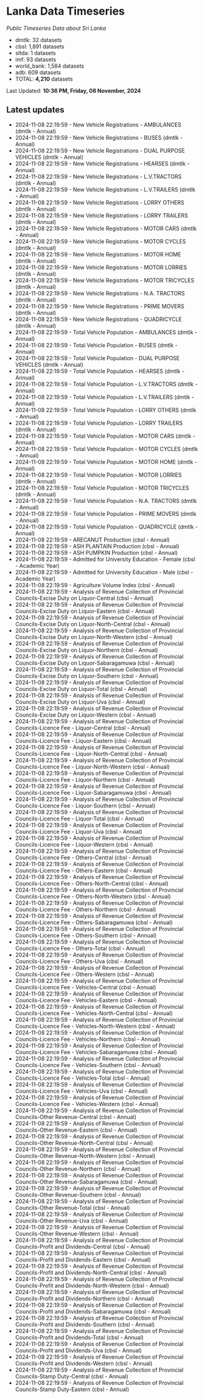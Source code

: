 # Lanka Data Timeseries
*Public Timeseries Data about Sri Lanka*

* dmtlk: 32 datasets
* cbsl: 1,891 datasets
* sltda: 1 datasets
* imf: 93 datasets
* world_bank: 1,584 datasets
* adb: 609 datasets
* TOTAL: **4,210** datasets

Last Updated: **10:36 PM, Friday, 08 November, 2024**

## Latest updates

* 2024-11-08 22:19:59 - New Vehicle Registrations - AMBULANCES (dmtlk - Annual)
* 2024-11-08 22:19:59 - New Vehicle Registrations - BUSES (dmtlk - Annual)
* 2024-11-08 22:19:59 - New Vehicle Registrations - DUAL PURPOSE VEHICLES (dmtlk - Annual)
* 2024-11-08 22:19:59 - New Vehicle Registrations - HEARSES (dmtlk - Annual)
* 2024-11-08 22:19:59 - New Vehicle Registrations - L.V.TRACTORS (dmtlk - Annual)
* 2024-11-08 22:19:59 - New Vehicle Registrations - L.V.TRAILERS (dmtlk - Annual)
* 2024-11-08 22:19:59 - New Vehicle Registrations - LORRY OTHERS (dmtlk - Annual)
* 2024-11-08 22:19:59 - New Vehicle Registrations - LORRY TRAILERS (dmtlk - Annual)
* 2024-11-08 22:19:59 - New Vehicle Registrations - MOTOR CARS (dmtlk - Annual)
* 2024-11-08 22:19:59 - New Vehicle Registrations - MOTOR CYCLES (dmtlk - Annual)
* 2024-11-08 22:19:59 - New Vehicle Registrations - MOTOR HOME (dmtlk - Annual)
* 2024-11-08 22:19:59 - New Vehicle Registrations - MOTOR LORRIES (dmtlk - Annual)
* 2024-11-08 22:19:59 - New Vehicle Registrations - MOTOR TRICYCLES (dmtlk - Annual)
* 2024-11-08 22:19:59 - New Vehicle Registrations - N.A. TRACTORS (dmtlk - Annual)
* 2024-11-08 22:19:59 - New Vehicle Registrations - PRIME MOVERS (dmtlk - Annual)
* 2024-11-08 22:19:59 - New Vehicle Registrations - QUADRICYCLE (dmtlk - Annual)
* 2024-11-08 22:19:59 - Total Vehicle Population - AMBULANCES (dmtlk - Annual)
* 2024-11-08 22:19:59 - Total Vehicle Population - BUSES (dmtlk - Annual)
* 2024-11-08 22:19:59 - Total Vehicle Population - DUAL PURPOSE VEHICLES (dmtlk - Annual)
* 2024-11-08 22:19:59 - Total Vehicle Population - HEARSES (dmtlk - Annual)
* 2024-11-08 22:19:59 - Total Vehicle Population - L.V.TRACTORS (dmtlk - Annual)
* 2024-11-08 22:19:59 - Total Vehicle Population - L.V.TRAILERS (dmtlk - Annual)
* 2024-11-08 22:19:59 - Total Vehicle Population - LORRY OTHERS (dmtlk - Annual)
* 2024-11-08 22:19:59 - Total Vehicle Population - LORRY TRAILERS (dmtlk - Annual)
* 2024-11-08 22:19:59 - Total Vehicle Population - MOTOR CARS (dmtlk - Annual)
* 2024-11-08 22:19:59 - Total Vehicle Population - MOTOR CYCLES (dmtlk - Annual)
* 2024-11-08 22:19:59 - Total Vehicle Population - MOTOR HOME (dmtlk - Annual)
* 2024-11-08 22:19:59 - Total Vehicle Population - MOTOR LORRIES (dmtlk - Annual)
* 2024-11-08 22:19:59 - Total Vehicle Population - MOTOR TRICYCLES (dmtlk - Annual)
* 2024-11-08 22:19:59 - Total Vehicle Population - N.A. TRACTORS (dmtlk - Annual)
* 2024-11-08 22:19:59 - Total Vehicle Population - PRIME MOVERS (dmtlk - Annual)
* 2024-11-08 22:19:59 - Total Vehicle Population - QUADRICYCLE (dmtlk - Annual)
* 2024-11-08 22:19:59 - ARECANUT Production (cbsl - Annual)
* 2024-11-08 22:19:59 - ASH PLANTAIN Production (cbsl - Annual)
* 2024-11-08 22:19:59 - ASH PUMPKIN Production (cbsl - Annual)
* 2024-11-08 22:19:59 - Admitted for University Education - Female (cbsl - Academic Year)
* 2024-11-08 22:19:59 - Admitted for University Education - Male (cbsl - Academic Year)
* 2024-11-08 22:19:59 - Agriculture Volume Index (cbsl - Annual)
* 2024-11-08 22:19:59 - Analysis of Revenue Collection of Provincial Councils-Excise Duty on Liquor-Central (cbsl - Annual)
* 2024-11-08 22:19:59 - Analysis of Revenue Collection of Provincial Councils-Excise Duty on Liquor-Eastern (cbsl - Annual)
* 2024-11-08 22:19:59 - Analysis of Revenue Collection of Provincial Councils-Excise Duty on Liquor-North-Central (cbsl - Annual)
* 2024-11-08 22:19:59 - Analysis of Revenue Collection of Provincial Councils-Excise Duty on Liquor-North-Western (cbsl - Annual)
* 2024-11-08 22:19:59 - Analysis of Revenue Collection of Provincial Councils-Excise Duty on Liquor-Northern (cbsl - Annual)
* 2024-11-08 22:19:59 - Analysis of Revenue Collection of Provincial Councils-Excise Duty on Liquor-Sabaragamuwa (cbsl - Annual)
* 2024-11-08 22:19:59 - Analysis of Revenue Collection of Provincial Councils-Excise Duty on Liquor-Southern (cbsl - Annual)
* 2024-11-08 22:19:59 - Analysis of Revenue Collection of Provincial Councils-Excise Duty on Liquor-Total (cbsl - Annual)
* 2024-11-08 22:19:59 - Analysis of Revenue Collection of Provincial Councils-Excise Duty on Liquor-Uva (cbsl - Annual)
* 2024-11-08 22:19:59 - Analysis of Revenue Collection of Provincial Councils-Excise Duty on Liquor-Western (cbsl - Annual)
* 2024-11-08 22:19:59 - Analysis of Revenue Collection of Provincial Councils-Licence Fee - Liquor-Central (cbsl - Annual)
* 2024-11-08 22:19:59 - Analysis of Revenue Collection of Provincial Councils-Licence Fee - Liquor-Eastern (cbsl - Annual)
* 2024-11-08 22:19:59 - Analysis of Revenue Collection of Provincial Councils-Licence Fee - Liquor-North-Central (cbsl - Annual)
* 2024-11-08 22:19:59 - Analysis of Revenue Collection of Provincial Councils-Licence Fee - Liquor-North-Western (cbsl - Annual)
* 2024-11-08 22:19:59 - Analysis of Revenue Collection of Provincial Councils-Licence Fee - Liquor-Northern (cbsl - Annual)
* 2024-11-08 22:19:59 - Analysis of Revenue Collection of Provincial Councils-Licence Fee - Liquor-Sabaragamuwa (cbsl - Annual)
* 2024-11-08 22:19:59 - Analysis of Revenue Collection of Provincial Councils-Licence Fee - Liquor-Southern (cbsl - Annual)
* 2024-11-08 22:19:59 - Analysis of Revenue Collection of Provincial Councils-Licence Fee - Liquor-Total (cbsl - Annual)
* 2024-11-08 22:19:59 - Analysis of Revenue Collection of Provincial Councils-Licence Fee - Liquor-Uva (cbsl - Annual)
* 2024-11-08 22:19:59 - Analysis of Revenue Collection of Provincial Councils-Licence Fee - Liquor-Western (cbsl - Annual)
* 2024-11-08 22:19:59 - Analysis of Revenue Collection of Provincial Councils-Licence Fee - Others-Central (cbsl - Annual)
* 2024-11-08 22:19:59 - Analysis of Revenue Collection of Provincial Councils-Licence Fee - Others-Eastern (cbsl - Annual)
* 2024-11-08 22:19:59 - Analysis of Revenue Collection of Provincial Councils-Licence Fee - Others-North-Central (cbsl - Annual)
* 2024-11-08 22:19:59 - Analysis of Revenue Collection of Provincial Councils-Licence Fee - Others-North-Western (cbsl - Annual)
* 2024-11-08 22:19:59 - Analysis of Revenue Collection of Provincial Councils-Licence Fee - Others-Northern (cbsl - Annual)
* 2024-11-08 22:19:59 - Analysis of Revenue Collection of Provincial Councils-Licence Fee - Others-Sabaragamuwa (cbsl - Annual)
* 2024-11-08 22:19:59 - Analysis of Revenue Collection of Provincial Councils-Licence Fee - Others-Southern (cbsl - Annual)
* 2024-11-08 22:19:59 - Analysis of Revenue Collection of Provincial Councils-Licence Fee - Others-Total (cbsl - Annual)
* 2024-11-08 22:19:59 - Analysis of Revenue Collection of Provincial Councils-Licence Fee - Others-Uva (cbsl - Annual)
* 2024-11-08 22:19:59 - Analysis of Revenue Collection of Provincial Councils-Licence Fee - Others-Western (cbsl - Annual)
* 2024-11-08 22:19:59 - Analysis of Revenue Collection of Provincial Councils-Licence Fee - Vehicles-Central (cbsl - Annual)
* 2024-11-08 22:19:59 - Analysis of Revenue Collection of Provincial Councils-Licence Fee - Vehicles-Eastern (cbsl - Annual)
* 2024-11-08 22:19:59 - Analysis of Revenue Collection of Provincial Councils-Licence Fee - Vehicles-North-Central (cbsl - Annual)
* 2024-11-08 22:19:59 - Analysis of Revenue Collection of Provincial Councils-Licence Fee - Vehicles-North-Western (cbsl - Annual)
* 2024-11-08 22:19:59 - Analysis of Revenue Collection of Provincial Councils-Licence Fee - Vehicles-Northern (cbsl - Annual)
* 2024-11-08 22:19:59 - Analysis of Revenue Collection of Provincial Councils-Licence Fee - Vehicles-Sabaragamuwa (cbsl - Annual)
* 2024-11-08 22:19:59 - Analysis of Revenue Collection of Provincial Councils-Licence Fee - Vehicles-Southern (cbsl - Annual)
* 2024-11-08 22:19:59 - Analysis of Revenue Collection of Provincial Councils-Licence Fee - Vehicles-Total (cbsl - Annual)
* 2024-11-08 22:19:59 - Analysis of Revenue Collection of Provincial Councils-Licence Fee - Vehicles-Uva (cbsl - Annual)
* 2024-11-08 22:19:59 - Analysis of Revenue Collection of Provincial Councils-Licence Fee - Vehicles-Western (cbsl - Annual)
* 2024-11-08 22:19:59 - Analysis of Revenue Collection of Provincial Councils-Other Revenue-Central (cbsl - Annual)
* 2024-11-08 22:19:59 - Analysis of Revenue Collection of Provincial Councils-Other Revenue-Eastern (cbsl - Annual)
* 2024-11-08 22:19:59 - Analysis of Revenue Collection of Provincial Councils-Other Revenue-North-Central (cbsl - Annual)
* 2024-11-08 22:19:59 - Analysis of Revenue Collection of Provincial Councils-Other Revenue-North-Western (cbsl - Annual)
* 2024-11-08 22:19:59 - Analysis of Revenue Collection of Provincial Councils-Other Revenue-Northern (cbsl - Annual)
* 2024-11-08 22:19:59 - Analysis of Revenue Collection of Provincial Councils-Other Revenue-Sabaragamuwa (cbsl - Annual)
* 2024-11-08 22:19:59 - Analysis of Revenue Collection of Provincial Councils-Other Revenue-Southern (cbsl - Annual)
* 2024-11-08 22:19:59 - Analysis of Revenue Collection of Provincial Councils-Other Revenue-Total (cbsl - Annual)
* 2024-11-08 22:19:59 - Analysis of Revenue Collection of Provincial Councils-Other Revenue-Uva (cbsl - Annual)
* 2024-11-08 22:19:59 - Analysis of Revenue Collection of Provincial Councils-Other Revenue-Western (cbsl - Annual)
* 2024-11-08 22:19:59 - Analysis of Revenue Collection of Provincial Councils-Profit and Dividends-Central (cbsl - Annual)
* 2024-11-08 22:19:59 - Analysis of Revenue Collection of Provincial Councils-Profit and Dividends-Eastern (cbsl - Annual)
* 2024-11-08 22:19:59 - Analysis of Revenue Collection of Provincial Councils-Profit and Dividends-North-Central (cbsl - Annual)
* 2024-11-08 22:19:59 - Analysis of Revenue Collection of Provincial Councils-Profit and Dividends-North-Western (cbsl - Annual)
* 2024-11-08 22:19:59 - Analysis of Revenue Collection of Provincial Councils-Profit and Dividends-Northern (cbsl - Annual)
* 2024-11-08 22:19:59 - Analysis of Revenue Collection of Provincial Councils-Profit and Dividends-Sabaragamuwa (cbsl - Annual)
* 2024-11-08 22:19:59 - Analysis of Revenue Collection of Provincial Councils-Profit and Dividends-Southern (cbsl - Annual)
* 2024-11-08 22:19:59 - Analysis of Revenue Collection of Provincial Councils-Profit and Dividends-Total (cbsl - Annual)
* 2024-11-08 22:19:59 - Analysis of Revenue Collection of Provincial Councils-Profit and Dividends-Uva (cbsl - Annual)
* 2024-11-08 22:19:59 - Analysis of Revenue Collection of Provincial Councils-Profit and Dividends-Western (cbsl - Annual)
* 2024-11-08 22:19:59 - Analysis of Revenue Collection of Provincial Councils-Stamp Duty-Central (cbsl - Annual)
* 2024-11-08 22:19:59 - Analysis of Revenue Collection of Provincial Councils-Stamp Duty-Eastern (cbsl - Annual)